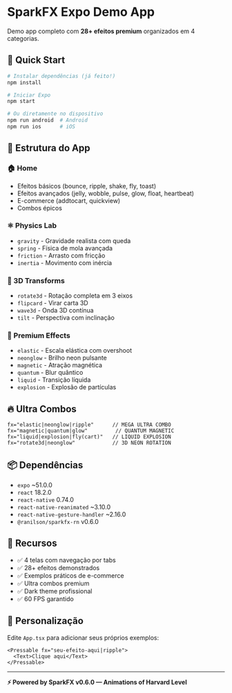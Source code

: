 # SparkFX Expo Demo App

Demo app completo com **28+ efeitos premium** organizados em 4 categorias.

## 🚀 Quick Start

```bash
# Instalar dependências (já feito!)
npm install

# Iniciar Expo
npm start

# Ou diretamente no dispositivo
npm run android  # Android
npm run ios      # iOS
```

## 📱 Estrutura do App

### 🏠 Home
- Efeitos básicos (bounce, ripple, shake, fly, toast)
- Efeitos avançados (jelly, wobble, pulse, glow, float, heartbeat)
- E-commerce (addtocart, quickview)
- Combos épicos

### ⚛️ Physics Lab
- `gravity` - Gravidade realista com queda
- `spring` - Física de mola avançada
- `friction` - Arrasto com fricção
- `inertia` - Movimento com inércia

### 🎲 3D Transforms
- `rotate3d` - Rotação completa em 3 eixos
- `flipcard` - Virar carta 3D
- `wave3d` - Onda 3D contínua
- `tilt` - Perspectiva com inclinação

### 💎 Premium Effects
- `elastic` - Escala elástica com overshoot
- `neonglow` - Brilho neon pulsante
- `magnetic` - Atração magnética
- `quantum` - Blur quântico
- `liquid` - Transição líquida
- `explosion` - Explosão de partículas

## 🔥 Ultra Combos

```tsx
fx="elastic|neonglow|ripple"      // MEGA ULTRA COMBO
fx="magnetic|quantum|glow"         // QUANTUM MAGNETIC
fx="liquid|explosion|fly(cart)"   // LIQUID EXPLOSION
fx="rotate3d|neonglow"            // 3D NEON ROTATION
```

## 📦 Dependências

- `expo` ~51.0.0
- `react` 18.2.0
- `react-native` 0.74.0
- `react-native-reanimated` ~3.10.0
- `react-native-gesture-handler` ~2.16.0
- `@ranilson/sparkfx-rn` v0.6.0

## 🎯 Recursos

- ✅ 4 telas com navegação por tabs
- ✅ 28+ efeitos demonstrados
- ✅ Exemplos práticos de e-commerce
- ✅ Ultra combos premium
- ✅ Dark theme profissional
- ✅ 60 FPS garantido

## 🎨 Personalização

Edite `App.tsx` para adicionar seus próprios exemplos:

```tsx
<Pressable fx="seu-efeito-aqui|ripple">
  <Text>Clique aqui</Text>
</Pressable>
```

---

**⚡ Powered by SparkFX v0.6.0 — Animations of Harvard Level**
